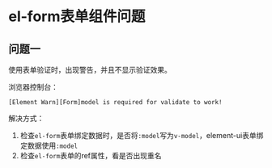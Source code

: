 # el-form表单组件问题

## 问题一

使用表单验证时，出现警告，并且不显示验证效果。

浏览器控制台：

```
[Element Warn][Form]model is required for validate to work!
```

解决方式：

1. 检查`el-form`表单绑定数据时，是否将`:model`写为`v-model`，element-ui表单绑定数据使用`:model`
2. 检查`el-form`表单的ref属性，看是否出现重名


